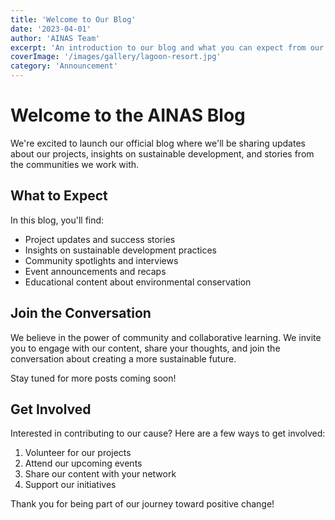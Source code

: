 ```yaml
---
title: 'Welcome to Our Blog'
date: '2023-04-01'
author: 'AINAS Team'
excerpt: 'An introduction to our blog and what you can expect from our content.'
coverImage: '/images/gallery/lagoon-resort.jpg'
category: 'Announcement'
---
```


# Welcome to the AINAS Blog

We're excited to launch our official blog where we'll be sharing updates about our projects, insights on sustainable development, and stories from the communities we work with.

## What to Expect

In this blog, you'll find:

- Project updates and success stories
- Insights on sustainable development practices
- Community spotlights and interviews
- Event announcements and recaps
- Educational content about environmental conservation

## Join the Conversation

We believe in the power of community and collaborative learning. We invite you to engage with our content, share your thoughts, and join the conversation about creating a more sustainable future.

Stay tuned for more posts coming soon!

## Get Involved

Interested in contributing to our cause? Here are a few ways to get involved:

1. Volunteer for our projects
2. Attend our upcoming events
3. Share our content with your network
4. Support our initiatives

Thank you for being part of our journey toward positive change!
